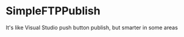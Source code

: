 SimpleFTPPublish
================

It's like Visual Studio push button publish, but smarter in some areas